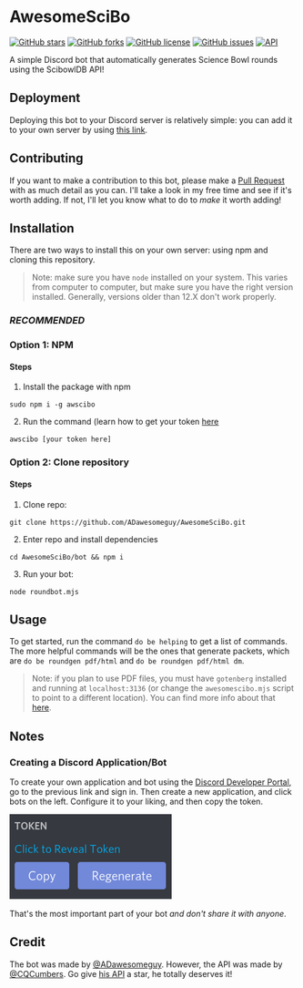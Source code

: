 # AwesomeSciBo

[![GitHub stars](https://img.shields.io/github/stars/ADawesomeguy/AwesomeSciBo?color=blue&style=for-the-badge)](https://github.com/ADawesomeguy/AwesomeSciBo/stargazers)
[![GitHub forks](https://img.shields.io/github/forks/ADawesomeguy/AwesomeSciBo?style=for-the-badge)](https://github.com/ADawesomeguy/AwesomeSciBo/network)
[![GitHub license](https://img.shields.io/github/license/ADawesomeguy/AwesomeSciBo?color=blue&style=for-the-badge)](https://github.com/ADawesomeguy/AwesomeSciBo/blob/master/LICENSE)
[![GitHub issues](https://img.shields.io/github/issues/ADawesomeguy/AwesomeSciBo?color=blue&style=for-the-badge)](https://github.com/ADawesomeguy/AwesomeSciBo/issues)
[![API](https://img.shields.io/badge/API-ScibowlDB-blue?style=for-the-badge)](https://github.com/CQCumbers/ScibowlDB)

A simple Discord bot that automatically generates Science Bowl rounds using the ScibowlDB API!

## Deployment
Deploying this bot to your Discord server is relatively simple: you can add it to your own server by using [this link](http://scibot.adawesome.tech/).

## Contributing
If you want to make a contribution to this bot, please make a [Pull Request](https://github.com/ADawesomeguy/AwesomeSciBo/pulls) with as much detail as you can. I'll take a look in my free time and see if it's worth adding. If not, I'll let you know what to do to *make* it worth adding!


## Installation
There are two ways to install this on your own server: using npm and cloning this repository.

> Note: make sure you have `node` installed  on your system. This varies from computer to computer, but make sure you have the right version installed. Generally, versions older than 12.X don't work properly.

### *RECOMMENDED*
### Option 1: NPM
#### Steps
1) Install the package with npm
```
sudo npm i -g awscibo
```
2) Run the command (learn how to get your token [here](https://github.com/ADawesomeguy/AwesomeSciBo/blob/master/README.md#Notes)
```
awscibo [your token here]
```

### Option 2: Clone repository
#### Steps
1) Clone repo:
```
git clone https://github.com/ADawesomeguy/AwesomeSciBo.git
```
2) Enter repo and install dependencies
```
cd AwesomeSciBo/bot && npm i
```

3) Run your bot:
```
node roundbot.mjs
```

## Usage
To get started, run the command `do be helping` to get a list of commands. The more helpful commands will be the ones that generate packets, which are `do be roundgen pdf/html` and `do be roundgen pdf/html dm`.

> Note: if you plan to use PDF files, you must have `gotenberg` installed and running at `localhost:3136` (or change the `awesomescibo.mjs` script to point to a different location). You can find more info about that [here](https://github.com/thecodingmachine/gotenberg).

## Notes
### Creating a Discord Application/Bot
To create your own application and bot using the [Discord Developer Portal](https://discord.com/developers), go to the previous link and sign in. Then create a new application, and click bots on the left. Configure it to your liking, and then copy the token.

   ![](images/discord-developer.png)

That's the most important part of your bot *and don't share it with anyone*.

## Credit
The bot was made by [@ADawesomeguy](https://github.com/ADawesomeguy). However, the API was made by [@CQCumbers](https://github.com/CQCumbers). Go give [his API](https://github.com/CQCumbers/ScibowlDB) a star, he totally deserves it!
